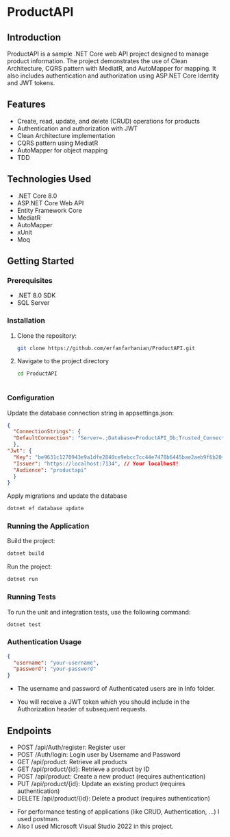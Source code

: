 # ProductAPI

## Introduction
ProductAPI is a sample .NET Core web API project designed to manage product information. The project demonstrates the use of Clean Architecture, CQRS pattern with MediatR, and AutoMapper for mapping. It also includes authentication and authorization using ASP.NET Core Identity and JWT tokens.

## Features
- Create, read, update, and delete (CRUD) operations for products
- Authentication and authorization with JWT
- Clean Architecture implementation
- CQRS pattern using MediatR
- AutoMapper for object mapping
- TDD

## Technologies Used
- .NET Core 8.0
- ASP.NET Core Web API
- Entity Framework Core
- MediatR
- AutoMapper
- xUnit
- Moq

## Getting Started

### Prerequisites
- .NET 8.0 SDK
- SQL Server

### Installation
1. Clone the repository:
   ```sh
   git clone https://github.com/erfanfarhanian/ProductAPI.git
2. Navigate to the project directory
   ```sh
   cd ProductAPI
  
### Configuration
Update the database connection string in appsettings.json:
  ```json
  {
    "ConnectionStrings": {
    "DefaultConnection": "Server=.;Database=ProductAPI_Db;Trusted_Connection=True;MultipleActiveResultSets=true;TrustServerCertificate=True;"
    },
  "Jwt": {
    "Key": "be9631c1270943e9a1dfe2840ce9ebcc7cc44e7478b6445bae2aeb9f6b20f6ce",
    "Issuer": "https://localhost:7134", // Your localhost!
    "Audience": "productapi"
    }
  }
```
Apply migrations and update the database
   ```sh
   dotnet ef database update
```
### Running the Application
Build the project:
  ```sh
dotnet build
```
Run the project:
```sh
dotnet run
```
### Running Tests
To run the unit and integration tests, use the following command:
```sh
dotnet test
```
### Authentication Usage
```json
{
  "username": "your-username",
  "password": "your-password"
}
```
* The username and password of Authenticated users are in Info folder.
- You will receive a JWT token which you should include in the Authorization header of subsequent requests.

## Endpoints
- POST /api/Auth/register: Register user
- POST /Auth/login: Login user by Username and Password
- GET /api/product: Retrieve all products
- GET /api/product/{id}: Retrieve a product by ID
- POST /api/product: Create a new product (requires authentication)
- PUT /api/product/{id}: Update an existing product (requires authentication)
- DELETE /api/product/{id}: Delete a product (requires authentication)

* For performance testing of applications (like CRUD, Authentication, ...) I used postman.
* Also I used Microsoft Visual Studio 2022 in this project.
